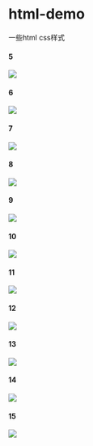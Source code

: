 # html-demo
一些html css样式

#### 5

<img src="./public/images/readme/image5.png">

#### 6
<img src="./public/images/readme/image6.png">


#### 7
<img src="./public/images/readme/image7.png">

#### 8
<img src="./public/images/readme/image8.png">

#### 9
<img src="./public/images/readme/image9.png">

#### 10
<img src="./public/images/readme/image10.png">

#### 11
<img src="./public/images/readme/image11.png">

#### 12
<img src="./public/images/readme/image12.png">

#### 13
<img src="./public/images/readme/image13.png">

#### 14
<img src="./public/images/readme/image14.png">

#### 15
<img src="./public/images/readme/image15.png">